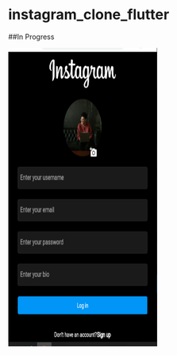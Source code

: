 # instagram_clone_flutter

##In Progress

<img src="Screenshots/Screenshot icf 1.png" width="300" height="600">
